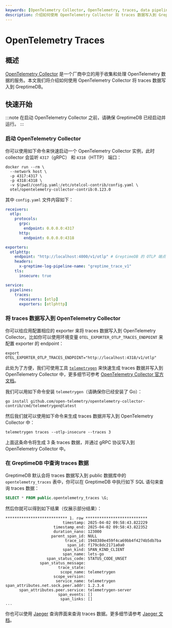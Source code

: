 ```yaml
---
keywords: [OpenTelemetry Collector, OpenTelemetry, traces, data pipeline]
description: 介绍如何使用 OpenTelemetry Collector 将 traces 数据写入到 GreptimeDB。
---
```


# OpenTelemetry Traces

## 概述

[OpenTelemetry Collector](https://opentelemetry.io/docs/collector/) 是一个厂商中立的用于收集和处理 OpenTelemetry 数据的服务。本文我们将介绍如何使用 OpenTelemetry Collector 将 traces 数据写入到 GreptimeDB。

## 快速开始

:::note
在启动 OpenTelemetry Collector 之前，请确保 GreptimeDB 已经启动并运行。
:::

### 启动 OpenTelemetry Collector

你可以使用如下命令来快速启动一个 OpenTelemetry Collector 实例，此时 collector 会监听 `4317`（gRPC） 和 `4318`（HTTP） 端口：

```shell
docker run --rm \
  --network host \
  -p 4317:4317 \
  -p 4318:4318 \
  -v $(pwd)/config.yaml:/etc/otelcol-contrib/config.yaml \
  otel/opentelemetry-collector-contrib:0.123.0
```

其中 `config.yaml` 文件内容如下：

```yaml
receivers:
  otlp:
    protocols:
      grpc:
        endpoint: 0.0.0.0:4317
      http:
        endpoint: 0.0.0.0:4318

exporters:
  otlphttp:
    endpoint: "http://localhost:4000/v1/otlp" # GreptimeDB 的 OTLP 端点
    headers:
      x-greptime-log-pipeline-name: "greptime_trace_v1"
    tls:
      insecure: true

service:
  pipelines:
    traces:
      receivers: [otlp]
      exporters: [otlphttp]
```

### 将 traces 数据写入到 OpenTelemetry Collector

你可以给应用配置相应的 exporter 来将 traces 数据写入到 OpenTelemetry Collector。比如你可以使用环境变量 `OTEL_EXPORTER_OTLP_TRACES_ENDPOINT` 来配置 exporter 的 endpoint：

```shell
export OTEL_EXPORTER_OTLP_TRACES_ENDPOINT="http://localhost:4318/v1/otlp"
```

此处为了方便，我们可使用工具 [`telemetrygen`](https://github.com/open-telemetry/opentelemetry-collector-contrib/tree/main/cmd/telemetrygen) 来快速生成 traces 数据并写入到 OpenTelemetry Collector 中，更多细节可参考 [OpenTelemetry Collector 官方文档](https://opentelemetry.io/docs/collector/quick-start/)。

我们可以用如下命令安装 `telemetrygen`（请确保你已经安装了 Go）：

```shell
go install github.com/open-telemetry/opentelemetry-collector-contrib/cmd/telemetrygen@latest
```

然后我们就可以使用如下命令来生成 traces 数据并写入到 OpenTelemetry Collector 中：

```shell
telemetrygen traces --otlp-insecure --traces 3
```

上面这条命令将生成 3 条 traces 数据，并通过 gRPC 协议写入到 OpenTelemetry Collector 中。

### 在 GreptimeDB 中查询 traces 数据

GreptimeDB 默认会将 traces 数据写入到 public 数据库中的 `opentelemetry_traces` 表中，你可以在 GreptimeDB 中执行如下 SQL 语句来查询 traces 数据：

```sql
SELECT * FROM public.opentelemetry_traces \G;
```

然后你就可以得到如下结果（仅展示部分结果）：

```
*************************** 1. row ***************************
                         timestamp: 2025-04-02 09:58:43.822229
                     timestamp_end: 2025-04-02 09:58:43.822352
                     duration_nano: 123000
                    parent_span_id: NULL
                          trace_id: 1948380e459f4ca69bb4f4274b5db7ba
                           span_id: f179c8dc2171a0a0
                         span_kind: SPAN_KIND_CLIENT
                         span_name: lets-go
                  span_status_code: STATUS_CODE_UNSET
               span_status_message:
                       trace_state:
                        scope_name: telemetrygen
                     scope_version:
                      service_name: telemetrygen
span_attributes.net.sock.peer.addr: 1.2.3.4
      span_attributes.peer.service: telemetrygen-server
                       span_events: []
                        span_links: []
...
```

你也可以使用 [Jaeger](https://www.jaegertracing.io/) 查询界面来查询 traces 数据。更多细节请参考 [Jaeger 文档](/user-guide/query-data/jaeger.md)。
